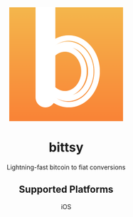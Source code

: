 <div align="center">

<img src="./assets/bittsy-logo.png" alt="bittsy logo" title="bittsy logo" width="256"/>

# bittsy

Lightning-fast bitcoin to fiat conversions

## Supported Platforms

iOS 

</div>

